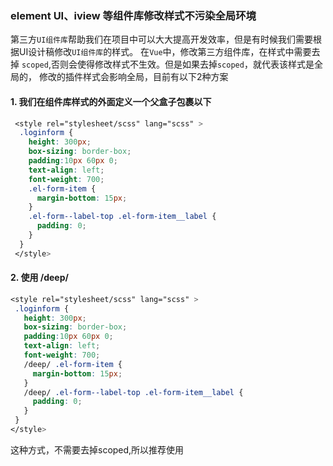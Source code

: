 ### element UI、iview 等组件库修改样式不污染全局环境

第三方`UI组件库`帮助我们在项目中可以大大提高开发效率，但是有时候我们需要根据UI设计稿修改`UI组件库`的样式。
在`Vue`中，修改第三方组件库，在样式中需要去掉 `scoped`,否则会使得修改样式不生效。但是如果去掉`scoped`，就代表该样式是全局的，
修改的插件样式会影响全局，目前有以下2种方案

#### 1. 我们在组件库样式的外面定义一个父盒子包裹以下

```css
 <style rel="stylesheet/scss" lang="scss" >
  .loginform {
    height: 300px;
    box-sizing: border-box;
    padding:10px 60px 0;
    text-align: left;
    font-weight: 700;
    .el-form-item {
      margin-bottom: 15px;
    }
    .el-form--label-top .el-form-item__label {
      padding: 0;
    }
  }
 </style> 
```

####  2. 使用 /deep/

 ```css
 <style rel="stylesheet/scss" lang="scss" >
  .loginform {
    height: 300px;
    box-sizing: border-box;
    padding:10px 60px 0;
    text-align: left;
    font-weight: 700;
    /deep/ .el-form-item {
      margin-bottom: 15px;
    }
    /deep/ .el-form--label-top .el-form-item__label {
      padding: 0;
    }
  }
 </style>

 ```
这种方式，不需要去掉scoped,所以推荐使用

